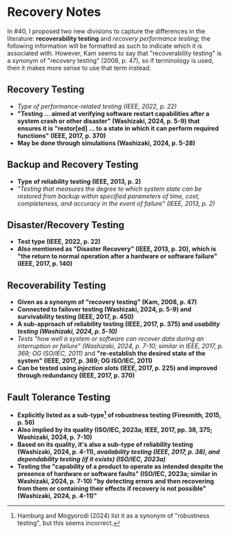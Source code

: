 # Recovery Notes

In #40, I proposed two new divisions to capture the differences in the literature: **recoverability testing** and *recovery performance testing*; the following information will be formatted as such to indicate which it is associated with. However, Kam seems to say that "recoverability testing" is a synonym of "recovery testing" (2008, p. 47), so if terminology is used, then it makes more sense to use that term instead.

## Recovery Testing
- *Type of performance-related testing (IEEE, 2022, p. 22)*
- **"Testing … aimed at verifying software restart capabilities after a system crash or other disaster" (Washizaki, 2024, p. 5-9) that ensures it is "restor[ed] … to a state in which it can perform required functions" (IEEE, 2017, p. 370)**
- **May be done through simulations (Washizaki, 2024, p. 5-28)**

## Backup and Recovery Testing
- **Type of reliability testing (IEEE, 2013, p. 2)**
- *"Testing that measures the degree to which system state can be restored from backup within specified parameters of time, cost, completeness, and accuracy in the event of failure" (IEEE, 2013, p. 2)*

## Disaster/Recovery Testing
- **Test type (IEEE, 2022, p. 22)**
- **Also mentioned as "Disaster Recovery" (IEEE, 2013, p. 20), which is "the return to normal operation after a hardware or software failure" (IEEE, 2017, p. 140)**

## Recoverability Testing
- **Given as a synonym of "recovery testing" (Kam, 2008, p. 47)**
- **Connected to failover testing (Washizaki, 2024, p. 5-9) and survivability testing (IEEE, 2017, p. 450)**
- **A sub-approach of reliability testing (IEEE, 2017, p. 375) and *usability testing (Washizaki, 2024, p. 5-10)***
- *Tests "how well a system or software can recover data during an interruption or failure" (Washizaki, 2024, p. 7-10; similar in IEEE, 2017, p. 369; OG ISO/IEC, 2011)* and **"re-establish the desired state of the system" (IEEE, 2017, p. 369; OG ISO/IEC, 2011)**
- **Can be tested using *injection slots* (IEEE, 2017, p. 225) and improved through redundancy (IEEE, 2017, p. 370)**

## Fault Tolerance Testing
- **Explicitly listed as a sub-type[^1] of robustness testing (Firesmith, 2015, p. 56)**
- **Also implied by its quality (ISO/IEC, 2023a; IEEE, 2017, pp. 38, 375; Washizaki, 2024, p. 7-10)**
- **Based on its quality, it's also a sub-type of reliability testing (Washizaki, 2024, p. 4-11), *availability testing (IEEE, 2017, p. 38), and dependability testing (if it exists) (ISO/IEC, 2023a)***
- **Testing the "capability of a product to operate as intended despite the presence of hardware or software faults" (ISO/IEC, 2023a; similar in Washizaki, 2024, p. 7-10) "by detecting errors and then recovering from them or containing their effects if recovery is not possible" (Washizaki, 2024, p. 4-11)"** 

[^1]: Hamburg and Mogyorodi (2024) list it as a synonym of "robustness testing", but this seems incorrect.